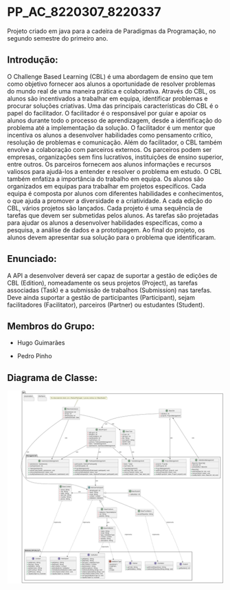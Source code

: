 # PP_AC_8220307_8220337
Projeto criado em java para a cadeira de Paradigmas da Programação, no segundo semestre do primeiro ano. 

## Introdução: 
O Challenge Based Learning (CBL) é uma abordagem de ensino que tem como objetivo fornecer aos alunos a 
oportunidade de resolver problemas do mundo real de uma maneira prática e colaborativa. Através do CBL, os 
alunos são incentivados a trabalhar em equipa, identificar problemas e procurar soluções criativas.
Uma das principais características do CBL é o papel do facilitador. O facilitador é o responsável por guiar e apoiar 
os alunos durante todo o processo de aprendizagem, desde a identificação do problema até a implementação da 
solução. O facilitador é um mentor que incentiva os alunos a desenvolver habilidades como pensamento crítico, 
resolução de problemas e comunicação.
Além do facilitador, o CBL também envolve a colaboração com parceiros externos. Os parceiros podem ser 
empresas, organizações sem fins lucrativos, instituições de ensino superior, entre outros. Os parceiros fornecem 
aos alunos informações e recursos valiosos para ajudá-los a entender e resolver o problema em estudo.
O CBL também enfatiza a importância do trabalho em equipa. Os alunos são organizados em equipas para 
trabalhar em projetos específicos. Cada equipa é composta por alunos com diferentes habilidades e 
conhecimentos, o que ajuda a promover a diversidade e a criatividade. 
A cada edição do CBL, vários projetos são lançados. Cada projeto é uma sequência de tarefas que devem ser 
submetidas pelos alunos. As tarefas são projetadas para ajudar os alunos a desenvolver habilidades específicas, 
como a pesquisa, a análise de dados e a prototipagem. Ao final do projeto, os alunos devem apresentar sua 
solução para o problema que identificaram.

## Enunciado:
A API a desenvolver deverá ser capaz de suportar a gestão de edições de CBL (Edition), nomeadamente os seus 
projetos (Project), as tarefas associadas (Task) e a submissão de trabalhos (Submission) nas tarefas. Deve ainda 
suportar a gestão de participantes (Participant), sejam facilitadores (Facilitator), parceiros (Partner) ou estudantes 
(Student).


## Membros do Grupo:
 * Hugo Guimarães

 * Pedro Pinho

## Diagrama de Classe:
<img title="ClassDiagram" alt="ClassDiagram" src="ClassDiagram.png">
